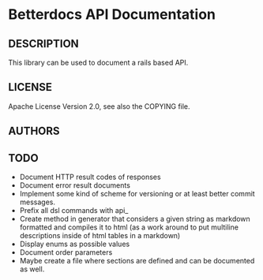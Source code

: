 Betterdocs API Documentation
============================

DESCRIPTION
-----------

This library can be used to document a rails based API.

LICENSE
-------

Apache License Version 2.0, see also the COPYING file.


AUTHORS
-------


TODO
----

- Document HTTP result codes of responses
- Document error result documents
- Implement some kind of scheme for versioning or at least better commit messages.
- Prefix all dsl commands with api_
- Create method in generator that considers a given string as markdown
  formatted and compiles it to html (as a work around to put multiline
  descriptions inside of html tables in a markdown)
- Display enums as possible values
- Document order parameters
- Maybe create a file where sections are defined and can be documented as well.
